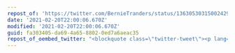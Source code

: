 ```yaml
---
repost_of: 'https://twitter.com/BernieTranders/status/1363053031500242944?s=09'
date: '2021-02-20T22:00:06.670Z'
modified: '2021-02-20T22:00:06.670Z'
guid: fa303405-da69-4a65-8802-0ed7a6aeac35
repost_of_oembed_twitter: "<blockquote class=\"twitter-tweet\"><p lang=\"en\" dir=\"ltr\">Rosie Duffield has now done more interviews about transgender people than I have, an actual transgender person.</p>&mdash; Arthur Webber \U0001F3F3️‍\U0001F308\U0001F339 (@BernieTranders) <a href=\"https://twitter.com/BernieTranders/status/1363053031500242944?ref_src=twsrc%5Etfw\">February 20, 2021</a></blockquote>\n<script async src=\"https://platform.twitter.com/widgets.js\" charset=\"utf-8\"></script>\n"
---
```

 
